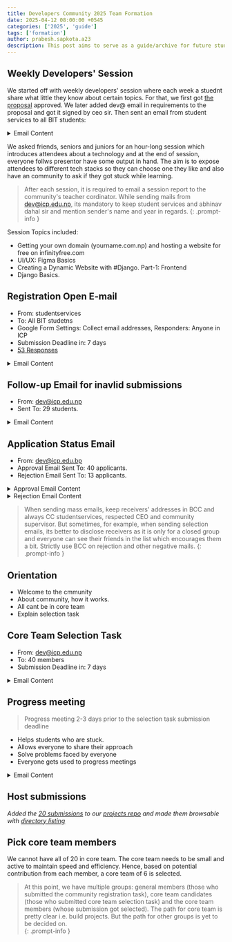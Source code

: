 ```yaml
---
title: Developers Community 2025 Team Formation
date: 2025-04-12 08:00:00 +0545
categories: ['2025', 'guide']
tags: ['formation']
author: prabesh.sapkota.a23
description: This post aims to serve as a guide/archive for future students interested in continuing the community.
---
```


## Weekly Developers' Session

We started off with weekly developers' session where each week a stuednt share what little they know about certain topics. For that, we first got [the proposal](https://drive.google.com/file/d/10ibm3R-jSuUXLpxvmpz_sCSL17XB4lDU/view?usp=sharing) approved. We later added dev@ email in requirements to the proposal and got it signed by ceo sir. Then sent an email from student services to all BIT students:

<details markdown="1">
  <summary>Email Content</summary>
Weekly Developers' Community Session

```
Dear Students,

We are excited to announce that the Developers' Community is organizing a weekly session where you can learn various coding practices and necessary skills. This session aims to bridge the gap between your syllabus and career as a developer.

Session Details:
- Schedule: Every Sunday, 3 PM to 4 PM
- Location: Rupa (Nepal Block)

For further communication, join us on discord: https://discord.gg/7HpJhBjaMH
```
</details>


We asked friends, seniors and juniors for an hour-long session which introduces attendees about a technology and at the end of session, everyone follws presentor have some output in hand. The aim is to expose attendees to different tech stacks so they can choose one they like and also have an community to ask if they got stuck while learning.

> After each session, it is required to email a session report to the community's teacher cordinator. While sending mails from dev@icp.edu.np, its mandatory to keep student services and abhinav dahal sir and mention sender's name and year in regards.
{: .prompt-info }

Session Topics included:
- Getting your own domain (yourname.com.np) and hosting a website for free on infinityfree.com
- UI/UX: Figma Basics
- Creating a Dynamic Website with #Django. Part-1: Frontend
- Django Basics.

## Registration Open E-mail

- From: studentservices 
- To: All BIT studetns
- Google Form Settings: Collect email addresses, Responders: Anyone in ICP
- Submission Deadline in: 7 days
- [53 Responses](https://docs.google.com/spreadsheets/d/1QQXh-nhrDJZgDrGJGiDQR-JfWUegdTMCg1jYa4Q4zIk/view)

<details markdown="1">
  <summary>Email Content</summary>

Registration Open for Developers' Community Core Team

Dear Students,

We are excited to announce that registration is now open for the Developers' Community Core Team!. As a core team member, you'll work on group projects, following standard software engineering methodologies similar to how projects are managed in a real-world company.

Complete beginners are also welcome to apply — all we require is dedication to self-learning and building together.

To apply, Create an intro page on your GitHub profile that includes:

- A little about yourself
- Your likes, interests and hobbies
- What you know: your skills
- Why you want to join the Developers' Community

Application Deadline: April 1, 2025 (Tuesday) 11 pm.
Please do not skip any of the mentioned points, else your application will be considered invalid.

Submit your GitHub username here:  https://forms.gle/tdJGrevtBHgdRzAG7
(Apply with your college email account)
</details>

## Follow-up Email for inavlid submissions

- From: dev@icp.edu.np
- Sent To: 29 students.

<details markdown="1">
  <summary>Email Content</summary>
Action Required: Developers' Community Application Form

```
Dear applicant,
We are really happy to see your application for the developer's community. But it was really sad to see that you have not completed the task provided for the registration.

We do support your interest and are hoping to work with you, so we would like you to make necessary changes in your github profile before the application deadline: April 1 (Tuesday).

Your github profile should look something like this or this. Make sure your intro text also appears on your github profile.

Your intro must have these points:
  - A little about yourself
  - Your likes, interests and hobbies.
  - What you know: your skills
  - Why you want to join the Developers' Community

Otherwise, we are afraid your application will be considered invalid. The readme file can be updated as much as you want before the deadline. You do not have to re-submit the form. So, we hope you will provide an answer to help us know about you, your reasons and ideas to be in this community.
```
</details>

## Application Status Email

- From: dev@icp.edu.bp
- Approval Email Sent To: 40 applicants.
- Rejection Email Sent To: 13 applicants.

<details markdown="1">
  <summary>Approval Email Content</summary>
🥳 Application Approved - Developers' Community

```
Hello everyone,

Your application for the Developer Community core team has been approved.

We invite you to attend the Community's meeting on April 3rd (Thursday) at 3 PM in Rara Classroom.

We look forward to seeing you there and discuss how the community will move forward. If you can't attend the meeting due to class schedule, please reply to this email and let us know.
```
</details>
<details markdown="1">
  <summary>Rejection Email Content</summary>
Update on Your Developers' Community Application

```
Dear applicant,

Thank you for taking the time to apply for the Developers' Community Core Team. We truly appreciate your interest but we regret to inform you that your application has not been selected.

However, we encourage you to Join our weekly sessions running every Sunday 3PM to 4PM on Rupa Classroom.

Thank you again for your enthusiasm, and we wish you the best in your coding journey!
```
</details>

> When sending mass emails, keep receivers' addresses in BCC and always CC studentservices, respected CEO and community supervisor. But sometimes, for example, when sending selection emails, its better to disclose receivers as it is only for a closed group and everyone can see their friends in the list which encourages them a bit. Strictly use BCC on rejection and other negative mails.
{: .prompt-info }

## Orientation
- Welcome to the cmmunity
- About community, how it works.
- All cant be in core team
- Explain selection task

## Core Team Selection Task

- From: dev@icp.edu.np
- To: 40 members
- Submission Deadline in: 7 days

<details markdown="1">
  <summary>Email Content</summary>
Developers Community Core Team Selection Task

```
Hello everyone,

As mentioned in yesterday's meeting, here is the task:
https://docs.google.com/forms/d/e/1FAIpQLSe2bW5RUxGuKmjg04jLi8jwUpPu5nr8R2koeBRsXao9qd4uYg/viewform

Submission Deadline: April 10 (Thursday)

An image has been attached for your reference.
```
</details>

## Progress meeting 

> Progress meeting 2-3 days prior to the selection task submission deadline

- Helps students who are stuck. 
- Allows everyone to share their approach
- Solve problems faced by everyone
- Everyone gets used to progress meetings 

<details markdown="1">
  <summary>Email Content</summary>
Developer's Community Weekly Progress Meeting

```
Hello everyone,

How's the seat plan system cooking?
We will be having an optional weekly progress meeting on April 8, Tuesday 3PM @ Tilicho. Progress meeting is where we share our progress on the project: what we have done and what problem we faced.

You can join the meeting if you want to get ideas on how other developers are solving the tasks. Also, if you are facing any issues, we will try to solve them together in this meeting.
```
</details>

## Host submissions

_Added the [20 submissions](https://docs.google.com/spreadsheets/d/1FvK2c2myjo03QqY6rAmJfEHWSOzjUpJIjbpUfeAm9wI/edit?usp=sharing) to our [projects repo](https://github.com/icpdevelopers/projects) and made them browsable with [directory listing](https://icpdevelopers.github.io/projects/tree/2025/seat-plan-submissions/)_ 

## Pick core team members

We cannot have all of 20 in core team. The core team needs to be small and active to maintain speed and efficiency. Hence, based on potential contribution from each member, a core team of 6 is selected.

> At this point, we have multiple groups: general members (those who submitted the community registration task), core team candidates (those who submitted core team selection task) and the core team members (whose submission got selected). The path for core team is pretty clear i.e. build projects. But the path for other groups is yet to be decided on.  
{: .prompt-info }
